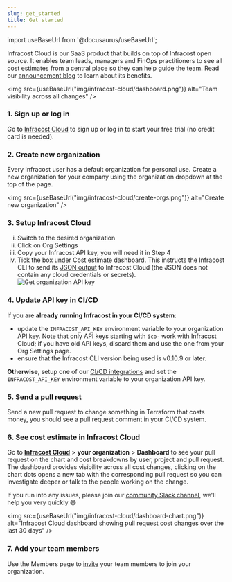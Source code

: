```yaml
---
slug: get_started
title: Get started
---
```


import useBaseUrl from '@docusaurus/useBaseUrl';

Infracost Cloud is our SaaS product that builds on top of Infracost open source. It enables team leads, managers and FinOps practitioners to see all cost estimates from a central place so they can help guide the team. Read our [announcement blog](/blog/aug-2022-update/) to learn about its benefits.

<img src={useBaseUrl("img/infracost-cloud/dashboard.png")} alt="Team visibility across all changes" />

### 1. Sign up or log in

Go to [Infracost Cloud](https://dashboard.infracost.io) to sign up or log in to start your free trial (no credit card is needed).

### 2. Create new organization

Every Infracost user has a default organization for personal use. Create a new organization for your company using the organization dropdown at the top of the page.

<img src={useBaseUrl("img/infracost-cloud/create-orgs.png")} alt="Create new organization" />

### 3. Setup Infracost Cloud

<ol type="i">
  <li>Switch to the desired organization</li>
  <li>Click on Org Settings</li>
  <li>Copy your Infracost API key, you will need it in Step 4</li>
  <li>Tick the box under Cost estimate dashboard. This instructs the Infracost CLI to send its <a href="/docs/features/cli_commands/#examples">JSON output</a> to Infracost Cloud (the JSON does not contain any cloud credentials or secrets).</li>
  <img src={useBaseUrl("img/infracost-cloud/org-api-key-tick.png")} alt="Get organization API key" />
</ol>

### 4. Update API key in CI/CD

If you are **already running Infracost in your CI/CD system**: 
- update the `INFRACOST_API_KEY` environment variable to your organization API key. Note that only API keys starting with `ico-` work with Infracost Cloud; if you have old API keys, discard them and use the one from your Org Settings page.
- ensure that the Infracost CLI version being used is v0.10.9 or later.

**Otherwise**, setup one of our [CI/CD integrations](/docs/integrations/cicd/) and set the `INFRACOST_API_KEY` environment variable to your organization API key.

### 5. Send a pull request

Send a new pull request to change something in Terraform that costs money, you should see a pull request comment in your CI/CD system.

### 6. See cost estimate in Infracost Cloud

Go to [**Infracost Cloud**](https://dashboard.infracost.io) > **your organization** > **Dashboard** to see your pull request on the chart and cost breakdowns by user, project and pull request. The dashboard provides visibility across all cost changes, clicking on the chart dots opens a new tab with the corresponding pull request so you can investigate deeper or talk to the people working on the change.

If you run into any issues, please join our [community Slack channel](https://www.infracost.io/community-chat), we'll help you very quickly 😄

<img src={useBaseUrl("img/infracost-cloud/dashboard-chart.png")} alt="Infracost Cloud dashboard showing pull request cost changes over the last 30 days" />

### 7. Add your team members

Use the Members page to [invite](/docs/infracost_cloud/key_concepts/#team-management) your team members to join your organization.
